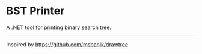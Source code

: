 # BST Printer
A .NET tool for printing binary search tree.

---
Inspired by https://github.com/msbanik/drawtree
